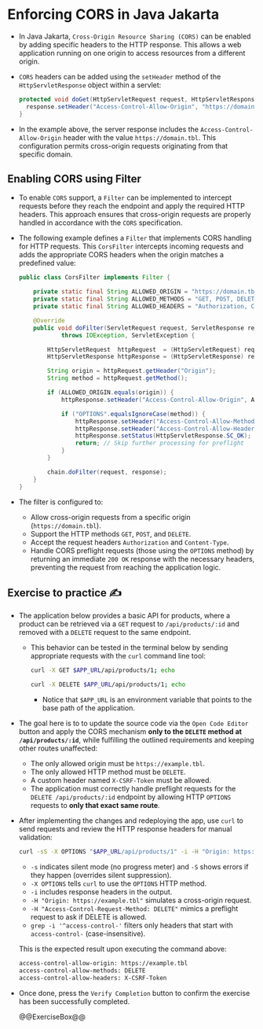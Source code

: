 # Enforcing CORS in Java Jakarta

* In Java Jakarta, `Cross-Origin Resource Sharing (CORS)` can be enabled by adding specific headers to the HTTP response. This allows a web application running on one origin to access resources from a different origin.
* `CORS` headers can be added using the `setHeader` method of the `HttpServletResponse` object within a servlet:

  ```java
  protected void doGet(HttpServletRequest request, HttpServletResponse response) {
    response.setHeader("Access-Control-Allow-Origin", "https://domain.tbl");
  }
  ```

* In the example above, the server response includes the `Access-Control-Allow-Origin` header with the value `https://domain.tbl`. This configuration permits cross-origin requests originating from that specific domain.

## Enabling CORS using Filter

* To enable `CORS` support, a `Filter` can be implemented to intercept requests before they reach the endpoint and apply the required HTTP headers. This approach ensures that cross-origin requests are properly handled in accordance with the `CORS` specification.
* The following example defines a `Filter` that implements CORS handling for HTTP requests. This `CorsFilter` intercepts incoming requests and adds the appropriate CORS headers when the origin matches a predefined value:

  ```java
  public class CorsFilter implements Filter {

      private static final String ALLOWED_ORIGIN = "https://domain.tbl";
      private static final String ALLOWED_METHODS = "GET, POST, DELETE";
      private static final String ALLOWED_HEADERS = "Authorization, Content-Type";

      @Override
      public void doFilter(ServletRequest request, ServletResponse response, FilterChain chain)
              throws IOException, ServletException {

          HttpServletRequest  httpRequest  = (HttpServletRequest) request;
          HttpServletResponse httpResponse = (HttpServletResponse) response;

          String origin = httpRequest.getHeader("Origin");
          String method = httpRequest.getMethod();

          if (ALLOWED_ORIGIN.equals(origin)) {
              httpResponse.setHeader("Access-Control-Allow-Origin", ALLOWED_ORIGIN);

              if ("OPTIONS".equalsIgnoreCase(method)) {
                  httpResponse.setHeader("Access-Control-Allow-Methods", ALLOWED_METHODS);
                  httpResponse.setHeader("Access-Control-Allow-Headers", ALLOWED_HEADERS);
                  httpResponse.setStatus(HttpServletResponse.SC_OK);
                  return; // Skip further processing for preflight
              }
          }

          chain.doFilter(request, response);
      }
  }
  ```

* The filter is configured to:
  * Allow cross-origin requests from a specific origin (`https://domain.tbl`).
  * Support the HTTP methods `GET`, `POST`, and `DELETE`.
  * Accept the request headers `Authorization` and `Content-Type`.
  * Handle CORS preflight requests (those using the `OPTIONS` method) by returning an immediate `200 OK` response with the necessary headers, preventing the request from reaching the application logic.

## Exercise to practice :writing_hand:

* The application below provides a basic API for products, where a product can be retrieved via a `GET` request to `/api/products/:id` and removed with a `DELETE` request to the same endpoint.
  * This behavior can be tested in the terminal below by sending appropriate requests with the `curl` command line tool:

    ```bash
    curl -X GET $APP_URL/api/products/1; echo
    ```

    ```bash
    curl -X DELETE $APP_URL/api/products/1; echo
    ```

    * Notice that `$APP_URL` is an environment variable that points to the base path of the application.

* The goal here is to to update the source code via the `Open Code Editor` button and apply the CORS mechanism **only to the `DELETE` method at `/api/products/:id`**, while fulfilling the outlined requirements and keeping other routes unaffected:
  * The only allowed origin must be `https://example.tbl`.
  * The only allowed HTTP method must be `DELETE`.
  * A custom header named `X-CSRF-Token` must be allowed.
  * The application must correctly handle preflight requests for the `DELETE /api/products/:id` endpoint by allowing HTTP `OPTIONS` requests to **only that exact same route**.
* After implementing the changes and redeploying the app, use `curl` to send requests and review the HTTP response headers for manual validation:

  ```bash
  curl -sS -X OPTIONS "$APP_URL/api/products/1" -i -H "Origin: https://example.tbl" -H "Access-Control-Request-Method: DELETE" | grep -i '^access-control-'
  ```

  * `-s` indicates silent mode (no progress meter) and `-S` shows errors if they happen (overrides silent suppression).
  * `-X OPTIONS` tells `curl` to use the `OPTIONS` HTTP method.
  * `-i` includes response headers in the output.
  * `-H "Origin: https://example.tbl"` simulates a cross-origin request.
  * `-H "Access-Control-Request-Method: DELETE"` mimics a preflight request to ask if DELETE is allowed.
  * `grep -i '^access-control-'` filters only headers that start with `access-control-` (case-insensitive).

  This is the expected result upon executing the command above:

    ```bash
    access-control-allow-origin: https://example.tbl
    access-control-allow-methods: DELETE
    access-control-allow-headers: X-CSRF-Token
    ```

* Once done, press the `Verify Completion` button to confirm the exercise has been successfully completed.

  @@ExerciseBox@@
